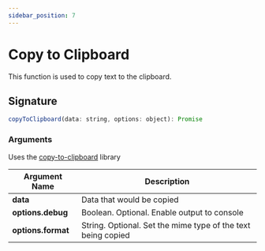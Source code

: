 ```yaml
---
sidebar_position: 7
---
```

# Copy to Clipboard

This function is used to copy text to the clipboard.

## Signature

```javascript
copyToClipboard(data: string, options: object): Promise
```

### Arguments

Uses the [copy-to-clipboard](https://www.npmjs.com/package/copy-to-clipboard) library

| **Argument Name**  | **Description**                                              |
| ------------------ | ------------------------------------------------------------ |
| **data**           | Data that would be copied                                    |
| **options.debug**  | Boolean. Optional. Enable output to console                  |
| **options.format** | String. Optional. Set the mime type of the text being copied |
